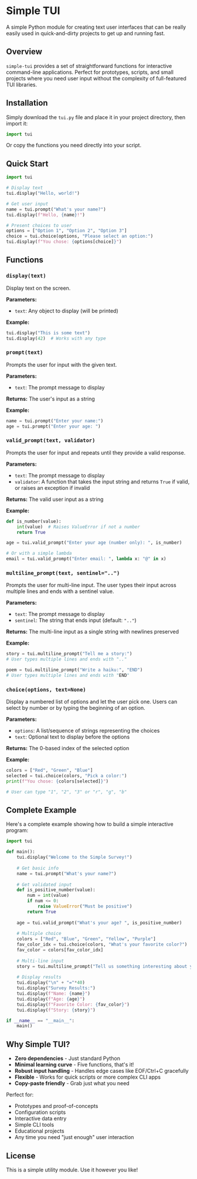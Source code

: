 # Simple TUI

A simple Python module for creating text user interfaces that can be really easily used in quick-and-dirty projects to get up and running fast.

## Overview

`simple-tui` provides a set of straightforward functions for interactive command-line applications. Perfect for prototypes, scripts, and small projects where you need user input without the complexity of full-featured TUI libraries.

## Installation

Simply download the `tui.py` file and place it in your project directory, then import it:

```python
import tui
```

Or copy the functions you need directly into your script.

## Quick Start

```python
import tui

# Display text
tui.display("Hello, world!")

# Get user input
name = tui.prompt("What's your name?")
tui.display(f"Hello, {name}!")

# Present choices to user
options = ["Option 1", "Option 2", "Option 3"]
choice = tui.choice(options, "Please select an option:")
tui.display(f"You chose: {options[choice]}")
```

## Functions

### `display(text)`

Display text on the screen.

**Parameters:**
- `text`: Any object to display (will be printed)

**Example:**
```python
tui.display("This is some text")
tui.display(42)  # Works with any type
```

### `prompt(text)`

Prompts the user for input with the given text.

**Parameters:**
- `text`: The prompt message to display

**Returns:** The user's input as a string

**Example:**
```python
name = tui.prompt("Enter your name:")
age = tui.prompt("Enter your age: ")
```

### `valid_prompt(text, validator)`

Prompts the user for input and repeats until they provide a valid response.

**Parameters:**
- `text`: The prompt message to display
- `validator`: A function that takes the input string and returns `True` if valid, or raises an exception if invalid

**Returns:** The valid user input as a string

**Example:**
```python
def is_number(value):
    int(value)  # Raises ValueError if not a number
    return True

age = tui.valid_prompt("Enter your age (number only): ", is_number)

# Or with a simple lambda
email = tui.valid_prompt("Enter email: ", lambda x: "@" in x)
```

### `multiline_prompt(text, sentinel="..")`

Prompts the user for multi-line input. The user types their input across multiple lines and ends with a sentinel value.

**Parameters:**
- `text`: The prompt message to display
- `sentinel`: The string that ends input (default: `".."`)

**Returns:** The multi-line input as a single string with newlines preserved

**Example:**
```python
story = tui.multiline_prompt("Tell me a story:")
# User types multiple lines and ends with ".."

poem = tui.multiline_prompt("Write a haiku:", "END")
# User types multiple lines and ends with "END"
```

### `choice(options, text=None)`

Display a numbered list of options and let the user pick one. Users can select by number or by typing the beginning of an option.

**Parameters:**
- `options`: A list/sequence of strings representing the choices
- `text`: Optional text to display before the options

**Returns:** The 0-based index of the selected option

**Example:**
```python
colors = ["Red", "Green", "Blue"]
selected = tui.choice(colors, "Pick a color:")
print(f"You chose: {colors[selected]}")

# User can type "1", "2", "3" or "r", "g", "b"
```

## Complete Example

Here's a complete example showing how to build a simple interactive program:

```python
import tui

def main():
    tui.display("Welcome to the Simple Survey!")
    
    # Get basic info
    name = tui.prompt("What's your name?")
    
    # Get validated input
    def is_positive_number(value):
        num = int(value)
        if num <= 0:
            raise ValueError("Must be positive")
        return True
    
    age = tui.valid_prompt("What's your age? ", is_positive_number)
    
    # Multiple choice
    colors = ["Red", "Blue", "Green", "Yellow", "Purple"]
    fav_color_idx = tui.choice(colors, "What's your favorite color?")
    fav_color = colors[fav_color_idx]
    
    # Multi-line input
    story = tui.multiline_prompt("Tell us something interesting about yourself:")
    
    # Display results
    tui.display("\n" + "="*40)
    tui.display("Survey Results:")
    tui.display(f"Name: {name}")
    tui.display(f"Age: {age}")
    tui.display(f"Favorite Color: {fav_color}")
    tui.display(f"Story: {story}")

if __name__ == "__main__":
    main()
```

## Why Simple TUI?

- **Zero dependencies** - Just standard Python
- **Minimal learning curve** - Five functions, that's it!
- **Robust input handling** - Handles edge cases like EOF/Ctrl+C gracefully
- **Flexible** - Works for quick scripts or more complex CLI apps
- **Copy-paste friendly** - Grab just what you need

Perfect for:
- Prototypes and proof-of-concepts
- Configuration scripts
- Interactive data entry
- Simple CLI tools
- Educational projects
- Any time you need "just enough" user interaction

## License

This is a simple utility module. Use it however you like!